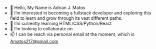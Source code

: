 - 👋 Hello, My Name is Adrian J. Matos
- 👀 I’m interested in becoming a fullstack developer and exploring this field to learn and grow through its vast different paths. 
- 🌱 I’m currently learning HTML/CSS/Python/React
- 💞️ I’m looking to collaborate on 
- 📫 I can be reach via personal email at the moment, which is Amatos217@gmail.com

<!---
AJmatos2/AJmatos2 is a ✨ special ✨ repository because its `README.md` (this file) appears on your GitHub profile.
You can click the Preview link to take a look at your changes.
--->
